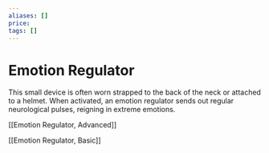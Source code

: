 ```yaml
---
aliases: []
price:  
tags: []
---
```


# Emotion Regulator

This small device is often worn strapped to the back of the neck or attached to a helmet. When activated, an emotion regulator sends out regular neurological pulses, reigning in extreme emotions.

[[Emotion Regulator, Advanced]]

[[Emotion Regulator, Basic]]
